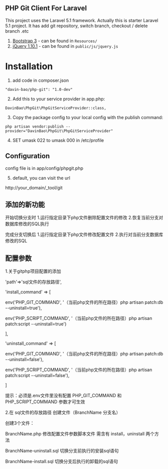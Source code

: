﻿## PHP Git Client For Laravel

This project uses the Laravel 5.1 framework. Actually this is starter Laravel 5.1 project. It has add git repository, switch branch, checkout / delete branch .etc

1. [Bootstrap 3](http://getbootstrap.com/) - can be found in ```Resources/```
2. [jQuery 1.10.1](https://jquery.com/) - can be found in ```public/js/jquery.js```

# Installation
1. add code in composer.json

```
"davin-bao/php-git": "1.0-dev"
```

2. Add this to your service provider in app.php:

```
DavinBao\PhpGit\PhpGitServiceProvider::class,
```

3. Copy the package config to your local config with the publish command:

```
php artisan vendor:publish --provider="DavinBao\PhpGit\PhpGitServiceProvider"
```
4. SET umask 022 to umask 000 in /etc/profile

## Configuration

config file is in app/config/phpgit.php

5. default, you can visit the url

http://your_domain/_tool/git

## 添加的新功能

 开始切换分支时
 1.运行指定目录下php文件删除配置文件的修改
 2.恢复当前分支对数据库修改的SQL执行

 完成分支切换后
 1.运行指定目录下php文件修改配置文件
 2.执行对当前分支数据库修改的SQL

## 配置参数

1.关于gitphp项目配置的添加

 'path'=>'sql文件的存放路径',

 'install_command' => [

  env('PHP_GIT_COMMAND', '（当前php文件的所在路径）php artisan patch:db --uninstall=true'),

  env('PHP_SCRIPT_COMMAND', '（当前php文件的所在路径）php artisan patch:script --uninstall=true')

  ],

 'uninstall_command' => [

  env('PHP_GIT_COMMAND', '（当前php文件的所在路径）php artisan patch:db --uninstall=false'),

  env('PHP_SCRIPT_COMMAND', '（当前php文件的所在路径）php artisan patch:script --uninstall=false'),

   ]

   提示：必须是.env文件里没有配置 PHP_GIT_COMMAND 和 PHP_SCRIPT_COMMAND 参数才可生效

2.在 sql文件的存放路径 创建文件（BranchName 分支名）

  创建3个文件：

  BranchName.php   修改配置文件参数脚本文件 需含有 install，uninstall 两个方法

  BranchName-uninstall.sql  切换分支前执行的安装sql语句

  BranchName-install.sql  切换分支后执行的卸载的sql语句